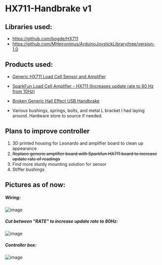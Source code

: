 # HX711-Handbrake v1

## Libraries used:

- https://github.com/bogde/HX711
- https://github.com/MHeironimus/ArduinoJoystickLibrary/tree/version-1.0

## Products used:

- [Generic HX711 Load Cell Sensor and Amplifier](https://www.amazon.ca/Weight-Electronic-Kitchen-Weighing-Geekstory/dp/B079FQNJJH/ref=sxts_rp_s_1_0?content-id=amzn1.sym.c57e9f65-ba09-46a2-b919-72bf596d2998%3Aamzn1.sym.c57e9f65-ba09-46a2-b919-72bf596d2998&crid=1DV73I37U8T8R&cv_ct_cx=hx711&keywords=hx711&pd_rd_i=B079FQNJJH&pd_rd_r=d95ae958-4511-4c83-9b85-effde6cb9306&pd_rd_w=Kj7eG&pd_rd_wg=VgHHz&pf_rd_p=c57e9f65-ba09-46a2-b919-72bf596d2998&pf_rd_r=3QPEQWW39ANHD4FC4Z2S&qid=1678568583&sbo=RZvfv%2F%2FHxDF%2BO5021pAnSA%3D%3D&sprefix=hx711%2Caps%2C198&sr=1-1-5e1b2986-06e6-4004-a85e-73bfa3ee44fe)

- [SparkFun Load Cell Amplifier - HX711 (Increases update rate to 80 Hz from 10Hz)](https://www.sparkfun.com/products/13879)

- [Broken Generic Hall Effect USB Handbrake](https://www.amazon.ca/aikeec-Handbrake-Windows-Racing-FANATECOSW/dp/B09CM2Z4C6/ref=sr_1_5?keywords=handbrake&qid=1678568730&sr=8-5)

- Various bushings, springs, bolts, and metal L bracket I had laying around. Hardware store to source if needed.

## Plans to improve controller

1. 3D printed housing for Leonardo and amplifier board to clean up appearance 
2. ~~Replace generic amplifier board with Sparkfun HX711 board to increase update rate of readings~~
3. Find more sturdy mounting solution for sensor
4. Stiffer bushings 

## Pictures as of now:
##### Wiring:
![image](https://user-images.githubusercontent.com/79484754/227733671-da6627af-2db6-41ab-8b40-78803f8253f5.png)
##### Cut between "RATE" to increase update rate to 80Hz:
![image](https://user-images.githubusercontent.com/79484754/227733727-b5491ed7-0908-46bf-9c3a-0fbca2431f07.png)
##### Controller box:
![image](https://user-images.githubusercontent.com/79484754/224512386-1aa93e31-ca53-4d5a-bdaa-f052d9212e6d.png)
